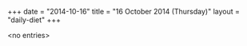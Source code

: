 +++
date = "2014-10-16"
title = "16 October 2014 (Thursday)"
layout = "daily-diet"
+++


\<no entries\>

